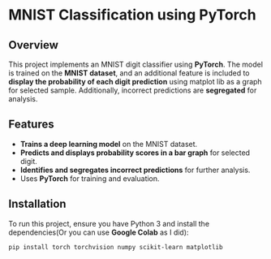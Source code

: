 # MNIST Classification using PyTorch

## Overview
This project implements an MNIST digit classifier using **PyTorch**. The model is trained on the **MNIST dataset**, and an additional feature is included to **display the probability of each digit prediction** using matplot lib as a graph for selected sample. Additionally, incorrect predictions are **segregated** for analysis.

## Features
- **Trains a deep learning model** on the MNIST dataset.
- **Predicts and displays probability scores in a bar graph** for selected digit.
- **Identifies and segregates incorrect predictions** for further analysis.
- Uses **PyTorch** for training and evaluation.

## Installation
To run this project, ensure you have Python 3 and install the dependencies(Or you can use **Google Colab** as I did):
```bash
pip install torch torchvision numpy scikit-learn matplotlib
